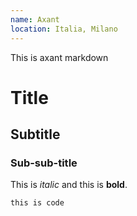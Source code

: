 ```yaml
---
name: Axant
location: Italia, Milano
---
```


This is axant markdown

# Title

## Subtitle

### Sub-sub-title

This is *italic* and this is **bold**.

`this is code`
